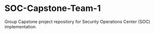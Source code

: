 # SOC-Capstone-Team-1
Group Capstone project repository for Security Operations Center (SOC) implementation.
